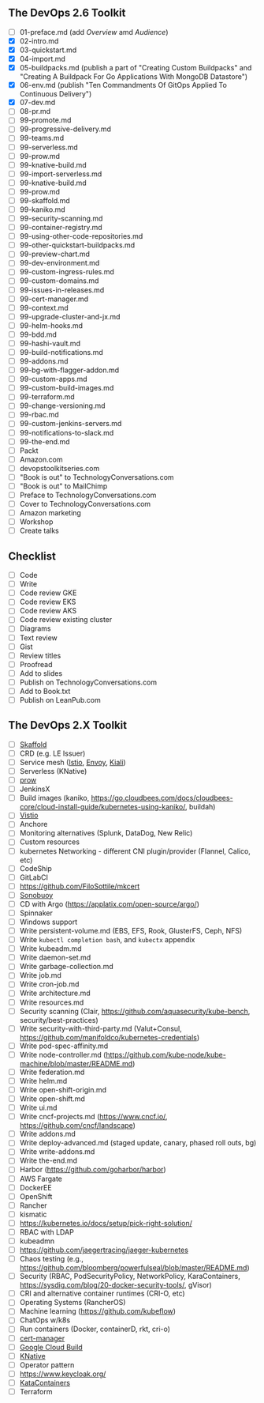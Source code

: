 ## The DevOps 2.6 Toolkit

- [ ] 01-preface.md (add *Overview* amd *Audience*)
- [X] 02-intro.md
- [X] 03-quickstart.md
- [X] 04-import.md
- [X] 05-buildpacks.md (publish a part of "Creating Custom Buildpacks" and "Creating A Buildpack For Go Applications With MongoDB Datastore")
- [X] 06-env.md (publish "Ten Commandments Of GitOps Applied To Continuous Delivery")
- [X] 07-dev.md
- [ ] 08-pr.md
- [ ] 99-promote.md
- [ ] 99-progressive-delivery.md
- [ ] 99-teams.md
- [ ] 99-serverless.md
- [ ] 99-prow.md
- [ ] 99-knative-build.md
- [ ] 99-import-serverless.md
- [ ] 99-knative-build.md
- [ ] 99-prow.md
- [ ] 99-skaffold.md
- [ ] 99-kaniko.md
- [ ] 99-security-scanning.md
- [ ] 99-container-registry.md
- [ ] 99-using-other-code-repositories.md
- [ ] 99-other-quickstart-buildpacks.md
- [ ] 99-preview-chart.md
- [ ] 99-dev-environment.md
- [ ] 99-custom-ingress-rules.md
- [ ] 99-custom-domains.md
- [ ] 99-issues-in-releases.md
- [ ] 99-cert-manager.md
- [ ] 99-context.md
- [ ] 99-upgrade-cluster-and-jx.md
- [ ] 99-helm-hooks.md
- [ ] 99-bdd.md
- [ ] 99-hashi-vault.md
- [ ] 99-build-notifications.md
- [ ] 99-addons.md 
- [ ] 99-bg-with-flagger-addon.md 
- [ ] 99-custom-apps.md
- [ ] 99-custom-build-images.md 
- [ ] 99-terraform.md
- [ ] 99-change-versioning.md
- [ ] 99-rbac.md
- [ ] 99-custom-jenkins-servers.md
- [ ] 99-notifications-to-slack.md
- [ ] 99-the-end.md
- [ ] Packt
- [ ] Amazon.com
- [ ] devopstoolkitseries.com
- [ ] "Book is out" to TechnologyConversations.com
- [ ] "Book is out" to MailChimp
- [ ] Preface to TechnologyConversations.com
- [ ] Cover to TechnologyConversations.com
- [ ] Amazon marketing
- [ ] Workshop
- [ ] Create talks

## Checklist

- [ ] Code
- [ ] Write
- [ ] Code review GKE
- [ ] Code review EKS
- [ ] Code review AKS
- [ ] Code review existing cluster
- [ ] Diagrams
- [ ] Text review
- [ ] Gist
- [ ] Review titles
- [ ] Proofread
- [ ] Add to slides
- [ ] Publish on TechnologyConversations.com
- [ ] Add to Book.txt
- [ ] Publish on LeanPub.com

## The DevOps 2.X Toolkit

- [ ] [Skaffold](https://github.com/GoogleContainerTools/skaffold)
- [ ] CRD (e.g. LE Issuer)
- [ ] Service mesh ([Istio](https://istio.io/), [Envoy](https://www.envoyproxy.io/), [Kiali](https://github.com/kiali/kiali))
- [ ] Serverless (KNative)
- [ ] [prow](https://github.com/kubernetes/test-infra/tree/master/prow)
- [ ] JenkinsX
- [ ] Build images (kaniko, https://go.cloudbees.com/docs/cloudbees-core/cloud-install-guide/kubernetes-using-kaniko/, buildah)
- [ ] [Vistio](https://github.com/nmnellis/vistio)
- [ ] Anchore
- [ ] Monitoring alternatives (Splunk, DataDog, New Relic)
- [ ] Custom resources
- [ ] kubernetes Networking - different CNI plugin/provider (Flannel, Calico, etc)
- [ ] CodeShip
- [ ] GitLabCI
- [ ] https://github.com/FiloSottile/mkcert 
- [ ] [Sonobuoy](https://github.com/heptio/sonobuoy) 
- [ ] CD with Argo (https://applatix.com/open-source/argo/)
- [ ] Spinnaker
- [ ] Windows support
- [ ] Write persistent-volume.md (EBS, EFS, Rook, GlusterFS, Ceph, NFS)
- [ ] Write `kubectl completion bash`, and `kubectx` appendix
- [ ] Write kubeadm.md
- [ ] Write daemon-set.md
- [ ] Write garbage-collection.md
- [ ] Write job.md
- [ ] Write cron-job.md
- [ ] Write architecture.md
- [ ] Write resources.md
- [ ] Security scanning (Clair, https://github.com/aquasecurity/kube-bench, security/best-practices)
- [ ] Write security-with-third-party.md (Valut+Consul, https://github.com/manifoldco/kubernetes-credentials)
- [ ] Write pod-spec-affinity.md
- [ ] Write node-controller.md (https://github.com/kube-node/kube-machine/blob/master/README.md)
- [ ] Write federation.md
- [ ] Write helm.md
- [ ] Write open-shift-origin.md
- [ ] Write open-shift.md
- [ ] Write ui.md
- [ ] Write cncf-projects.md (https://www.cncf.io/, https://github.com/cncf/landscape)
- [ ] Write addons.md
- [ ] Write deploy-advanced.md (staged update, canary, phased roll outs, bg)
- [ ] Write write-addons.md
- [ ] Write the-end.md
- [ ] Harbor (https://github.com/goharbor/harbor)
- [ ] AWS Fargate
- [ ] DockerEE
- [ ] OpenShift
- [ ] Rancher
- [ ] kismatic
- [ ] https://kubernetes.io/docs/setup/pick-right-solution/
- [ ] RBAC with LDAP
- [ ] kubeadmn
- [ ] https://github.com/jaegertracing/jaeger-kubernetes
- [ ] Chaos testing (e.g., https://github.com/bloomberg/powerfulseal/blob/master/README.md)
- [ ] Security (RBAC, PodSecurityPolicy, NetworkPolicy, KaraContainers, https://sysdig.com/blog/20-docker-security-tools/, gVisor)
- [ ] CRI and alternative container runtimes (CRI-O, etc)
- [ ] Operating Systems (RancherOS)
- [ ] Machine learning (https://github.com/kubeflow)
- [ ] ChatOps w/k8s
- [ ] Run containers (Docker, containerD, rkt, cri-o)
- [ ] [cert-manager](https://github.com/jetstack/cert-manager)
- [ ] [Google Cloud Build](https://cloud.google.com/cloud-build/docs/)
- [ ] [KNative](https://github.com/knative/)
- [ ] Operator pattern
- [ ] https://www.keycloak.org/
- [ ] [KataContainers](https://katacontainers.io/)
- [ ] Terraform